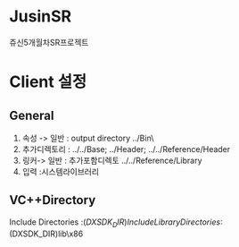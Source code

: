 # JusinSR
 쥬신5개월차SR프로젝트

# Client 설정
## General
1. 속성 -> 일반 : output directory ../Bin\
2. 추가디렉토리 : ../../Base; ../Header; ../../Reference/Header
3. 링커-> 일반 : 추가포함디렉토 ../../Reference/Library
4. 입력 :시스템라이브러리

## VC++Directory 
Include Directories :$(DXSDK_DIR)Include
Library Directories :$(DXSDK_DIR)lib\x86

